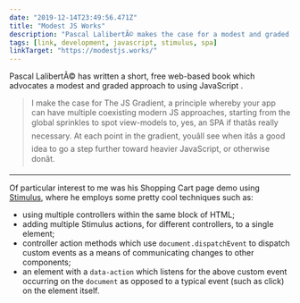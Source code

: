 ```yaml
---
date: "2019-12-14T23:49:56.471Z"
title: "Modest JS Works"
description: "Pascal LalibertÃ© makes the case for a modest and graded approach to using JavaScript "
tags: [link, development, javascript, stimulus, spa]
linkTarget: "https://modestjs.works/"
---
```

Pascal LalibertÃ© has written a short, free web-based book which advocates a modest and graded approach to using JavaScript .

> I make the case for The JS Gradient, a principle whereby your app can have multiple coexisting modern JS approaches, starting from the global sprinkles to spot view-models to, yes, an SPA if thatâs really necessary. At each point in the gradient, youâll see when itâs a good idea to go a step further toward heavier JavaScript, or otherwise donât.
---

Of particular interest to me was his Shopping Cart page demo using [Stimulus](https://stimulusjs.org/), where he employs some pretty cool techniques such as:

- using multiple controllers within the same block of HTML; 
- adding multiple Stimulus actions, for different controllers, to a single element;  
- controller action methods which use `document.dispatchEvent` to dispatch custom events as a means of communicating changes to other components; 
- an element with a `data-action` which listens for the above custom event occurring on the `document` as opposed to a typical event (such as click) on the element itself. 